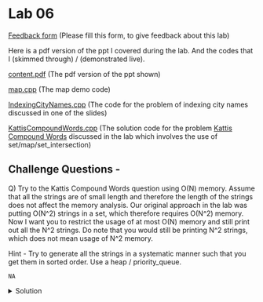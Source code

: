 # Lab 06

  [Feedback form](https://docs.google.com/forms/d/e/1FAIpQLScLeIezAu3Bueokx98FzaNraoK_90lxMd6trBRnnNLXKQjojg/viewform?usp=sf_link) (Please fill this form, to give feedback about this lab)

Here is a pdf version of the ppt I covered during the lab. And the codes that I (skimmed through) / (demonstrated live).

  [content.pdf](https://sidhant007.github.io/CS2040C/lab06/content.pdf) (The pdf version of the ppt shown) 

  [map.cpp](https://sidhant007.github.io/CS2040C/lab06/map.cpp) (The map demo code)

  [IndexingCityNames.cpp](https://sidhant007.github.io/CS2040C/lab06/IndexingCityNames.cpp) (The code for the problem of indexing city names discussed in one of the slides)

  [KattisCompoundWords.cpp](https://sidhant007.github.io/CS2040C/lab06/KattisCompoundWords.cpp) (The solution code for the problem <a href = "https://open.kattis.com/problems/compoundwords">Kattis Compound Words</a> discussed in the lab which involves the use of set/map/set_intersection)

## Challenge Questions - 

Q) Try to the Kattis Compound Words question using O(N) memory. Assume that all the strings are of small length and therefore the length of the strings does not affect the memory analysis. Our original approach in the lab was putting O(N^2) strings in a set, which therefore requires O(N^2) memory. Now I want you to restrict the usage of at most O(N) memory and still print out all the N^2 strings. Do note that you would still be printing N^2 strings, which does not mean usage of N^2 memory. 

Hint - Try to generate all the strings in a systematic manner such that you get them in sorted order. Use a heap / priority_queue.

~~~~
NA
~~~~

<details>
  <summary>Solution</summary>
  TBA (To Be Announced)
</details>
